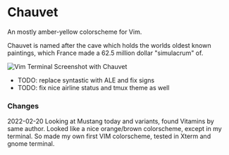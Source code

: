 # Chauvet

An mostly amber-yellow colorscheme for Vim.

Chauvet is named after the cave which holds the worlds oldest known paintings,
which France made a 62.5 million dollar "simulacrum" of.

![Vim Terminal Screenshot with Chauvet](screenshot.png)

- TODO: replace syntastic with ALE and fix signs
- TODO: fix nice airline status and tmux theme as well

### Changes
2022-02-20
  Looking at Mustang today and variants, found Vitamins by same author.
  Looked like a nice orange/brown colorscheme, except in my terminal.
  So made my own first VIM colorscheme, tested in Xterm and gnome terminal.
